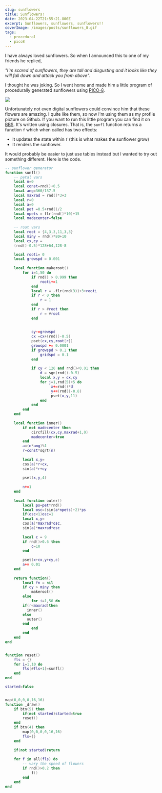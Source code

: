 ```yaml
---
slug: sunflowers
title: Sunflowers!
date: 2023-04-22T21:55:21.800Z
excerpt: Sunflowers, sunflowers, sunflowers!!
coverImage: /images/posts/sunflowers_0.gif
tags:
  - procedural
  - pico8
---
```


<script>
  import CodeBlock from "$lib/components/molecules/CodeBlock.svelte";
	import Image from '$lib/components/atoms/Image.svelte';
</script>

I have always loved sunflowers. So when I announced this to one of my friends he replied,

*"I'm scared of sunflowers, they are tall and disgusting and it looks like they will fall down and attack you from above".*

I thought he was joking. So I went home and made him a little program of procedurally generated sunflowers using [PICO-8](https://www.lexaloffle.com/pico-8.php). 

<Image src=/images/posts/sunflowers_0.gif />

Unfortunately not even digital sunflowers could convince him that these flowers are amazing. I quite like them, so now I'm using them as my profile picture on Github. If you want to run this little program you can find it on [BBS](https://www.lexaloffle.com/bbs/?pid=45641). It's written using closures. That is, the ``sunfl`` function returns a function ``f`` which when called has two effects:

- It updates the state within ``f`` (this is what makes the sunflower grow)
- It renders the sunflower.

It would probably be easier to just use tables instead but I wanted to try out something different. Here is the code.

<CodeBlock lang="lua">

````lua
-- sunflower generator
function sunfl()
	-- petal vars
	local n=0
	local const=rnd()+0.5
	local ang=360/137.5
	local maxrad = rnd()*3+3
	local r=0
	local a=0
	local pet =0.5+rnd()/2
	local npets = flr(rnd()*10)+15
	local madecenter=false
	
	-- root vars
	local root = {4,3,3,11,3,3}
	local miny = rnd()*80+10 
	local cx,cy = 
	(rnd()-0.5)*128+64,128-8

	local rooti= 0
	local growspd = 0.001
	
	local function makeroot()
		for i=1,50 do
			if rnd() > 0.999 then
				rooti+=1
			end
			local r = -flr(rnd(3))+3+rooti
			if r < 0 then
				r = 1
			end 
			if r > #root then
				r = #root
			end
			
			
			cy-=growspd
			cx =cx+(rnd()-0.5)
			pset(cx,cy,root[r])
			growspd += 0.0001
			if growspd > 0.1 then
				gridspd = 0.1
			end
			
			if cy < 120 and rnd()<0.01 then
				d = sgn(rnd()-0.5)
				local x,y = cx,cy
				for j=1,rnd(5)+5 do
					 x+=rnd()*d
					 y+=(rnd()-0.8)
					 pset(x,y,11)
				end
			end
		end
	end
	
	local function inner()
		if not madecenter then
			circfill(cx,cy,maxrad+1,0)
			madecenter=true
		end
		a=(n*ang)%1
		r=const*sqrt(n)
		
		local x,y=
		cos(a)*r+cx,
		sin(a)*r+cy
		
		pset(x,y,4)
		
		n+=1
	end
	
	local function outer() 
		local ps=pet*rnd()
		local osc=(sin(a*npets)+2)*ps
		if(osc<1)osc=1
		local x,y=
		cos(a)*maxrad*osc,
		sin(a)*maxrad*osc
		
		local c = 9
		if rnd()>0.6 then
			c=10
		end
		
		pset(x+cx,y+cy,c)
		a+= 0.01
	end 
	
	return function()
		local fn = nil
		if cy > miny then
			makeroot()
		else
			for i=1,50 do
        if(r<maxrad)then
          inner()
        else
          outer()
        end
			end
		end
	end
end


function reset() 
	fls = {}
	for i=1,10 do
		fls[#fls+1]=sunfl()
	end
end

started=false


map(0,0,0,0,16,16)
function _draw()
	if btn(5) then 
		if(not started)started=true
		reset()
	end
	if btn(4) then
		map(0,0,0,0,16,16)
		fls={}
	end
	
	if(not started)return
	
	for f in all(fls) do
		-- vary the speed of flowers
		if rnd()>0.2 then
			f()
		end
	end 
end
````

</CodeBlock>
